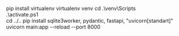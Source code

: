pip install virtualenv
virtualenv venv
cd .\venv\Scripts\
.\activate.ps1  
cd ../..
pip install sqlite3worker, pydantic, fastapi, "uvicorn[standart]"
uvicorn main:app --reload --port 8000